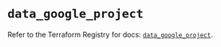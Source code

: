 # `data_google_project`

Refer to the Terraform Registry for docs: [`data_google_project`](https://registry.terraform.io/providers/hashicorp/google-beta/6.14.0/docs/data-sources/google_project).

